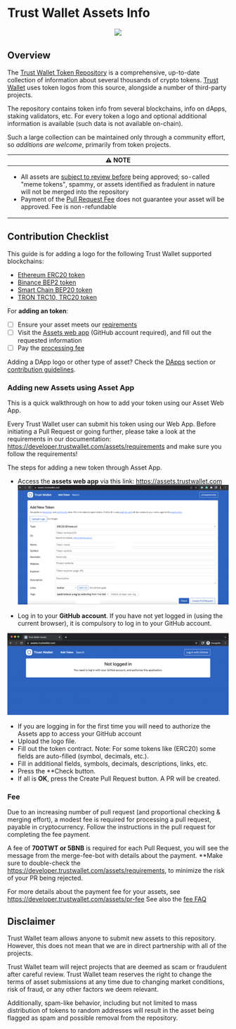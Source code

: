 # Trust Wallet Assets Info

<center><img src='https://trustwallet.com/assets/images/media/assets/horizontal_blue.png' height="200"></center>

## Overview
The [Trust Wallet Token Repository](https://github.com/trustwallet/assets)
is a comprehensive, up-to-date collection of information about several thousands of crypto tokens.
[Trust Wallet](https://trustwallet.com) uses token logos from this source, alongside a number of third-party projects.

The repository contains token info from several blockchains, info on dApps, staking validators, etc.
For every token a logo and optional additional information is available (such data is not available on-chain).

Such a large collection can be maintained only through a community effort, so _additions are welcome_,
primarily from token projects.

<table width="100%">
  <thead>
    <tr>
      <th align="center">
        ⚠️ NOTE
      </th>
    </tr>
  </thead>

  <tbody>
    <tr>
      <td>
        <ul>
          <li>All assets are <a href="#disclaimer">subject to review before</a> being approved; so-called "meme tokens", spammy, or assets identified as fradulent in nature will not be merged into the repository</li>
          <li>Payment of the <a href="pr-fee.md">Pull Request Fee</a> does not guarantee your asset will be approved. Fee is non-refundable</li>
        </ul>
      </td>
    </tr>
  </tbody>
</table>


## Contribution Checklist
This guide is for adding a logo for the following Trust Wallet supported blockchains:

 - [Ethereum ERC20 token](https://github.com/trustwallet/assets/tree/master/blockchains/ethereum/assets)
 - [Binance BEP2 token](https://github.com/trustwallet/assets/tree/master/blockchains/binance/assets)
 - [Smart Chain BEP20 token](https://github.com/trustwallet/assets/tree/master/blockchains/smartchain/assets)
 - [TRON TRC10, TRC20 token](https://github.com/trustwallet/assets/tree/master/blockchains/tron/assets)

For **adding an token**:
- [ ] Ensure your asset meets our [reqirements](requirements.md)
- [ ] Visit the [Assets web app](https://assets.trustwallet.com) (GitHub account required), and fill out the requested information
- [ ] Pay the [processing fee](pr-fee.md)

Adding a DApp logo or other type of asset? Check the [DApps](../dapps/listing-guide.md) section or [contribution guidelines](repository_details.md#contribution-guidelines).


### Adding new Assets using Asset App

This is a quick walkthrough on how to add your token using our Asset Web App.

Every Trust Wallet user can submit his token using our Web App. Before initiating a Pull Request or going further, please take a look at the requirements in our documentation: https://developer.trustwallet.com/assets/requirements and make sure you follow the requirements!

The steps for adding a new token through Asset App.

- Access the **assets web app** via this link: https://assets.trustwallet.com
![](/media/assetapp.png)

- Log in to your **GitHub account**. If you have not yet logged in (using the current browser), it is compulsory to log in to your GitHub account.
<center><img src='https://github.com/trustwallet/developer/blob/master/media/gitassetapp.png'></center>

- If you are logging in for the first time you will need to authorize the Assets app to access your GitHub account
- Upload the logo file.
- Fill out the token contract.
Note: For some tokens like (ERC20) some fields are auto-filled (symbol, decimals, etc.).
- Fill in additional fields, symbols, decimals, descriptions, links, etc.
- Press the **Check button.
- If all is **OK**, press the Create Pull Request button. A PR will be created.

### Fee
Due to an increasing number of pull request (and proportional checking & merging effort),
a modest fee is required for processing a pull request, payable in cryptocurrency.
Follow the instructions in the pull request for completing the fee payment.

A fee of **700TWT or 5BNB** is required for each Pull Request, you will see the message from the merge-fee-bot with details about the payment. **Make sure to double-check the https://developer.trustwallet.com/assets/requirements, to minimize the risk of your PR being rejected.

For more details about the payment fee for your assets, see https://developer.trustwallet.com/assets/pr-fee 
See also the [fee FAQ](pr-fee.md)

## Disclaimer
Trust Wallet team allows anyone to submit new assets to this repository. However, this does not mean that we are in direct partnership with all of the projects.

Trust Wallet team will reject projects that are deemed as scam or fraudulent after careful review.
Trust Wallet team reserves the right to change the terms of asset submissions at any time due to changing market conditions, risk of fraud, or any other factors we deem relevant.

Additionally, spam-like behavior, including but not limited to mass distribution of tokens to random addresses will result in the asset being flagged as spam and possible removal from the repository.
